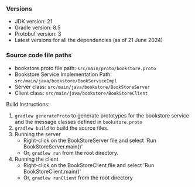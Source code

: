 ### Versions
- JDK version: 21
- Gradle version: 8.5
- Protobuf version: 3
- Latest versions for all the dependencies (as of 21 June 2024)

### Source code file paths
- bookstore.proto file path: `src/main/proto/bookstore.proto`
- Bookstore Service Implementation Path: `src/main/java/bookstore/BookServiceImpl` 
- Server class: `src/main/java/bookstore/BookStoreServer`
- Client class: `src/main/java/bookstore/BookStoreClient`

Build Instructions:
1. `gradlew generateProto` to generate prototypes for the bookstore service and the message classes defined in `bookstore.proto`
2. `gradlew build` to build the source files.
3. Running the server
   - Right-click on the BookStoreServer file and select 'Run BookStoreServer.main()'
   - Or, `gradlew run` from the root directory.
4. Running the client
   - Right-click on the BookStoreClient file and select 'Run BookStoreClient.main()'
   - Or, `gradlew runClient` from the root directory 